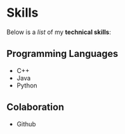 # Skills

Below is a _list_ of my **technical skills**:

## Programming Languages
- C++
- Java
- Python

## Colaboration
- Github
